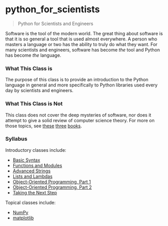 python_for_scientists
=====================

> Python for Scientists and Engineers

Software is the tool of the modern world. The great thing about software is that it is so general a tool that is used almost everywhere. A person who masters a language or two has the ability to truly do what they want. For many scientists and engineers, software has become *the* tool and Python has become *the* language.

### What This Class is

The purpose of this class is to provide an introduction to the Python language in general and more specifically to Python libraries used every day by scientists and engineers.

### What This Class is Not

This class does not cover the deep mysteries of software, nor does it attempt to give a solid review of computer science theory. For more on those topics, see [these](http://amzn.com/0262510871) [three](http://amzn.com/0262033844
) [books](http://amzn.com/0735619670 ).

### Syllabus

Introductory classes include:

 * [Basic Syntax](classes/01_basic_syntax/lecture_01.md)
 * [Functions and Modules](classes/02_functions_and_modules/lecture_02.md)
 * [Advanced Strings](classes/03_advanced_strings/lecture_03.md)
 * [Lists and Lambdas](classes/04_lists_and_lambdas/lecture_04.md)
 * [Object-Oriented Programming, Part 1](classes/05_object_oriented_programming_1/lecture_05.md)
 * [Object-Oriented Programming, Part 2](classes/06_object_oriented_programming_2/lecture_06.md)
 * [Taking the Next Step](classes/07_taking_the_next_step/lecture_07.md)

Topical classes include:

 * [NumPy](classes/08_numpy/lecture_08.md)
 * [matplotlib](classes/09_matplotlib/lecture_09.md)
